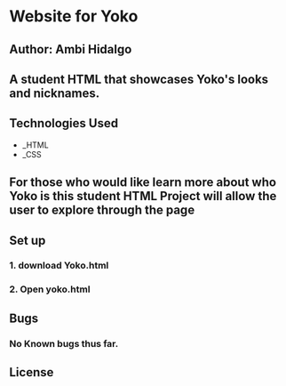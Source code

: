 # **Website for Yoko** #
## **Author**: Ambi Hidalgo ##

## A student HTML that showcases Yoko's looks and nicknames. ##

## **Technologies Used** ##
* _HTML
* _CSS

## For those who would like learn more about who Yoko is this student HTML Project will allow the user to explore through the page ##


## **Set up** ##
### 1. download Yoko.html ###
### 2. Open yoko.html ###

## **Bugs** ##
### No Known bugs thus far. ###

## License ##